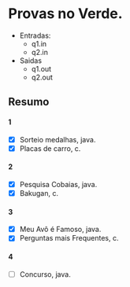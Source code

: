 # Provas no Verde.

- Entradas:
  - q1.in
  - q2.in
- Saidas
  - q1.out
  - q2.out

## Resumo
#### 1
- [x] Sorteio medalhas, java.
- [x] Placas de carro, c.

#### 2
- [x] Pesquisa Cobaias, java.
- [x] Bakugan, c.

#### 3
- [x] Meu Avô é Famoso, java.
- [x] Perguntas mais Frequentes, c.

#### 4
- [ ] Concurso, java.
